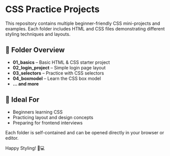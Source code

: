 
# CSS Practice Projects

This repository contains multiple beginner-friendly CSS mini-projects and examples. Each folder includes HTML and CSS files demonstrating different styling techniques and layouts.

## 📁 Folder Overview

- **01_basics** – Basic HTML & CSS starter project
- **02_login_project** – Simple login page layout
- **03_selectors** – Practice with CSS selectors
- **04_boxmodel** – Learn the CSS box model
- **... and more**

## 🔰 Ideal For

- Beginners learning CSS
- Practicing layout and design concepts
- Preparing for frontend interviews

Each folder is self-contained and can be opened directly in your browser or editor.

Happy Styling! 🎨💻
